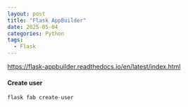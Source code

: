 ```yaml
---
layout: post
title: "Flask AppBuilder"
date: 2025-05-04
categories: Python
tags:
  - Flask
---
```


<https://flask-appbuilder.readthedocs.io/en/latest/index.html>

#### Create user

```python
flask fab create-user
```
